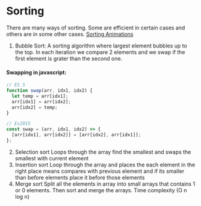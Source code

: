 # Sorting

There are many ways of sorting. Some are efficient in certain cases and others are in some other cases.
[Sorting Animations](https://www.toptal.com/developers/sorting-algorithms)

1. Bubble Sort: A sorting algorithm where largest element bubbles up to the top. In each iteration we compare 2 elements and we swap if the first element is grater than the second one.

#### Swapping in javascript:

```js
// ES 5
function swap(arr, idx1, idx2) {
  let temp = arr[idx1];
  arr[idx1] = arr[idx2];
  arr[idx2] = temp;
}

// Es2015
const swap = (arr, idx1, idx2) => {
  [arr[idx1], arr[idx2]] = [arr[idx2], arr[idx1]];
};
```

2. Selection sort
   Loops through the array find the smallest and swaps the smallest with current element
3. Insertion sort
   Loop through the array and places the each element in the right place means compares with previous element and if its smaller than before elements place it before those elements
4. Merge sort
   Split all the elements in array into small arrays that contains 1 or 0 elements. Then sort and merge the arrays. Time complexity (O n log n)
